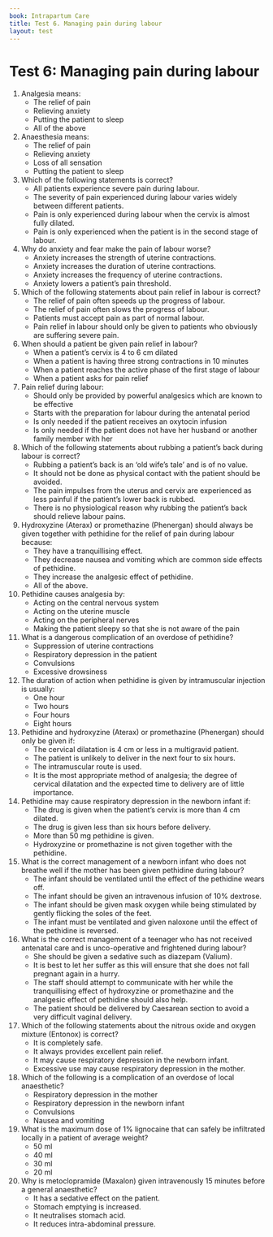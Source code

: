 ```yaml
---
book: Intrapartum Care
title: Test 6. Managing pain during labour
layout: test
---
```


# Test 6: Managing pain during labour

1.	Analgesia means:
	+	The relief of pain
	-	Relieving anxiety
	-	Putting the patient to sleep
	-	All of the above
2.	Anaesthesia means:
	-	The relief of pain
	-	Relieving anxiety
	+	Loss of all sensation
	-	Putting the patient to sleep
3.	Which of the following statements is correct?
	-	All patients experience severe pain during labour.
	+	The severity of pain experienced during labour varies widely between different patients.
	-	Pain is only experienced during labour when the cervix is almost fully dilated.
	-	Pain is only experienced when the patient is in the second stage of labour.
4.	Why do anxiety and fear make the pain of labour worse?
	-	Anxiety increases the strength of uterine contractions.
	-	Anxiety increases the duration of uterine contractions.
	-	Anxiety increases the frequency of uterine contractions.
	+	Anxiety lowers a patient’s pain threshold.
5.	Which of the following statements about pain relief in labour is correct?
	+	The relief of pain often speeds up the progress of labour.
	-	The relief of pain often slows the progress of labour.
	-	Patients must accept pain as part of normal labour.
	-	Pain relief in labour should only be given to patients who obviously are suffering severe pain.
6.	When should a patient be given pain relief in labour?
	-	When a patient’s cervix is 4 to 6 cm dilated
	-	When a patient is having three strong contractions in 10 minutes
	-	When a patient reaches the active phase of the first stage of labour
	+	When a patient asks for pain relief
7.	Pain relief during labour:
	-	Should only be provided by powerful analgesics which are known to be effective
	+	Starts with the preparation for labour during the antenatal period
	-	Is only needed if the patient receives an oxytocin infusion
	-	Is only needed if the patient does not have her husband or another family member with her
8.	Which of the following statements about rubbing a patient’s back during labour is correct?
	-	Rubbing a patient’s back is an ‘old wife’s tale’ and is of no value.
	-	It should not be done as physical contact with the patient should be avoided.
	+	The pain impulses from the uterus and cervix are experienced as less painful if the patient’s lower back is rubbed.
	-	There is no physiological reason why rubbing the patient’s back should relieve labour pains.
9.	Hydroxyzine (Aterax) or promethazine (Phenergan) should always be given together with pethidine for the relief of pain during labour because:
	-	They have a tranquillising effect.
	-	They decrease nausea and vomiting which are common side effects of pethidine.
	-	They increase the analgesic effect of pethidine.
	+	All of the above.
10.	Pethidine causes analgesia by:
	+	Acting on the central nervous system
	-	Acting on the uterine muscle
	-	Acting on the peripheral nerves
	-	Making the patient sleepy so that she is not aware of the pain
11.	What is a dangerous complication of an overdose of pethidine?
	-	Suppression of uterine contractions
	+	Respiratory depression in the patient
	-	Convulsions
	-	Excessive drowsiness
12.	The duration of action when pethidine is given by intramuscular injection is usually:
	-	One hour
	-	Two hours
	+	Four hours
	-	Eight hours
13.	Pethidine and hydroxyzine (Aterax) or promethazine (Phenergan) should only be given if:
	-	The cervical dilatation is 4 cm or less in a multigravid patient.
	-	The patient is unlikely to deliver in the next four to six hours.
	-	The intramuscular route is used.
	+	It is the most appropriate method of analgesia; the degree of cervical dilatation and the expected time to delivery are of little importance.
14.	Pethidine may cause respiratory depression in the newborn infant if:
	-	The drug is given when the patient’s cervix is more than 4 cm dilated.
	+	The drug is given less than six hours before delivery.
	-	More than 50 mg pethidine is given.
	-	Hydroxyzine or promethazine is not given together with the pethidine.
15.	What is the correct management of a newborn infant who does not breathe well if the mother has been given pethidine during labour?
	-	The infant should be ventilated until the effect of the pethidine wears off.
	-	The infant should be given an intravenous infusion of 10% dextrose.
	-	The infant should be given mask oxygen while being stimulated by gently flicking the soles of the feet.
	+	The infant must be ventilated and given naloxone until the effect of the pethidine is reversed.
16.	What is the correct management of a teenager who has not received antenatal care and is unco-operative and frightened during labour?
	-	She should be given a sedative such as diazepam (Valium).
	-	It is best to let her suffer as this will ensure that she does not fall pregnant again in a hurry.
	+	The staff should attempt to communicate with her while the tranquillising effect of hydroxyzine or promethazine and the analgesic effect of pethidine should also help.
	-	The patient should be delivered by Caesarean section to avoid a very difficult vaginal delivery.
17.	Which of the following statements about the nitrous oxide and oxygen mixture (Entonox) is correct?
	+	It is completely safe.
	-	It always provides excellent pain relief.
	-	It may cause respiratory depression in the newborn infant.
	-	Excessive use may cause respiratory depression in the mother.
18.	Which of the following is a complication of an overdose of local anaesthetic?
	-	Respiratory depression in the mother
	-	Respiratory depression in the newborn infant
	+	Convulsions
	-	Nausea and vomiting
19.	What is the maximum dose of 1% lignocaine that can safely be infiltrated locally in a patient of average weight?
	-	50 ml
	-	40 ml
	-	30 ml
	+	20 ml
20.	Why is metoclopramide (Maxalon) given intravenously 15 minutes before a general anaesthetic?
	-	It has a sedative effect on the patient.
	+	Stomach emptying is increased.
	-	It neutralises stomach acid.
	-	It reduces intra-abdominal pressure.
